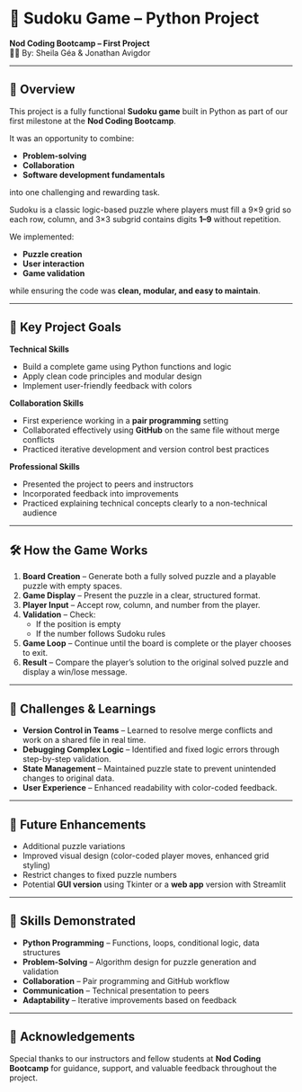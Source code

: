 # 🧩 Sudoku Game – Python Project
**Nod Coding Bootcamp – First Project**  
👩‍💻 By: Sheila Géa & Jonathan Avigdor  

---

## 📌 Overview
This project is a fully functional **Sudoku game** built in Python as part of our first milestone at the **Nod Coding Bootcamp**.  

It was an opportunity to combine:
- **Problem-solving**
- **Collaboration**
- **Software development fundamentals**

into one challenging and rewarding task.

Sudoku is a classic logic-based puzzle where players must fill a 9×9 grid so each row, column, and 3×3 subgrid contains digits **1–9** without repetition.  

We implemented:
- **Puzzle creation**
- **User interaction**
- **Game validation**

while ensuring the code was **clean, modular, and easy to maintain**.

---

## 🎯 Key Project Goals
**Technical Skills**
- Build a complete game using Python functions and logic  
- Apply clean code principles and modular design  
- Implement user-friendly feedback with colors  

**Collaboration Skills**
- First experience working in a **pair programming** setting  
- Collaborated effectively using **GitHub** on the same file without merge conflicts  
- Practiced iterative development and version control best practices  

**Professional Skills**
- Presented the project to peers and instructors  
- Incorporated feedback into improvements  
- Practiced explaining technical concepts clearly to a non-technical audience  

---

## 🛠️ How the Game Works
1. **Board Creation** – Generate both a fully solved puzzle and a playable puzzle with empty spaces.  
2. **Game Display** – Present the puzzle in a clear, structured format.  
3. **Player Input** – Accept row, column, and number from the player.  
4. **Validation** – Check:
   - If the position is empty  
   - If the number follows Sudoku rules  
5. **Game Loop** – Continue until the board is complete or the player chooses to exit.  
6. **Result** – Compare the player’s solution to the original solved puzzle and display a win/lose message.  

---

## 🧠 Challenges & Learnings
- **Version Control in Teams** – Learned to resolve merge conflicts and work on a shared file in real time.  
- **Debugging Complex Logic** – Identified and fixed logic errors through step-by-step validation.  
- **State Management** – Maintained puzzle state to prevent unintended changes to original data.  
- **User Experience** – Enhanced readability with color-coded feedback.  

---

## 🚀 Future Enhancements
- Additional puzzle variations  
- Improved visual design (color-coded player moves, enhanced grid styling)  
- Restrict changes to fixed puzzle numbers  
- Potential **GUI version** using Tkinter or a **web app** version with Streamlit  

---

## 💼 Skills Demonstrated
- **Python Programming** – Functions, loops, conditional logic, data structures  
- **Problem-Solving** – Algorithm design for puzzle generation and validation  
- **Collaboration** – Pair programming and GitHub workflow  
- **Communication** – Technical presentation to peers  
- **Adaptability** – Iterative improvements based on feedback  

---

## 🙏 Acknowledgements
Special thanks to our instructors and fellow students at **Nod Coding Bootcamp** for guidance, support, and valuable feedback throughout the project.

